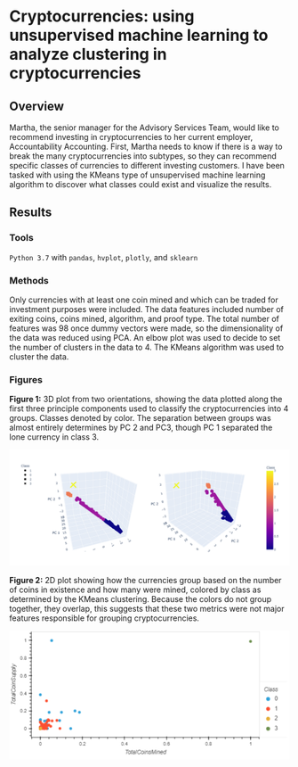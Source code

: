 # Cryptocurrencies: using unsupervised machine learning to analyze clustering in cryptocurrencies
## Overview
Martha, the senior manager for the Advisory Services Team, would like to recommend investing in cryptocurrencies to her current employer, Accountability Accounting.  First, Martha needs to know if there is a way to break the many cryptocurrencies into subtypes, so they can recommend specific classes of currencies to different investing customers.  I have been tasked with using the KMeans type of unsupervised machine learning algorithm to discover what classes could exist and visualize the results.

## Results
### Tools
`Python 3.7` with `pandas`, `hvplot`, `plotly`, and `sklearn`

### Methods
Only currencies with at least one coin mined and which can be traded for investment purposes were included.  The data features included number of exiting coins, coins mined, algorithm, and proof type.  The total number of features was 98 once dummy vectors were made, so the dimensionality of the data was reduced using PCA.  An elbow plot was used to decide to set the number of clusters in the data to 4.  The KMeans algorithm was used to cluster the data.

### Figures
**Figure 1:** 3D plot from two orientations, showing the data plotted along the first three principle components used to classify the cryptocurrencies into 4 groups.  Classes denoted by color.  The separation between groups was almost entirely determines by PC 2 and PC3, though PC 1 separated the lone currency in class 3.

![3d_plot](resources/3d_plot.png)

**Figure 2:** 2D plot showing how the currencies group based on the number of coins in existence and how many were mined, colored by class as determined by the KMeans clustering.  Because the colors do not group together, they overlap, this suggests that these two metrics were not major features responsible for grouping cryptocurrencies.

![2d_plot](resources/2d_plot.png)


